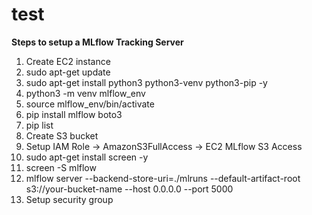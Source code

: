 # test

**Steps to setup a MLflow Tracking Server**

1. Create EC2 instance
2. sudo apt-get update
3. sudo apt-get install python3 python3-venv python3-pip -y
4. python3 -m venv mlflow_env
5. source mlflow_env/bin/activate
6. pip install mlflow boto3
7. pip list
8. Create S3 bucket
9. Setup IAM Role -> AmazonS3FullAccess -> EC2 MLflow S3 Access
10. sudo apt-get install screen -y
11. screen -S mlflow
12. mlflow server --backend-store-uri=./mlruns --default-artifact-root s3://your-bucket-name --host 0.0.0.0 --port 5000
13. Setup security group
